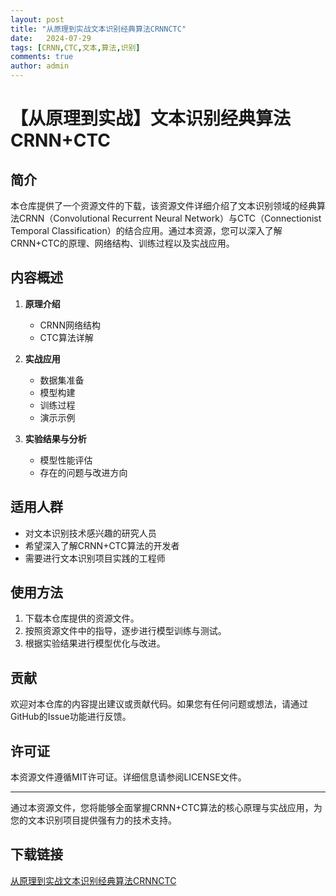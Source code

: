 ```yaml
---
layout: post
title: "从原理到实战文本识别经典算法CRNNCTC"
date:   2024-07-29
tags: [CRNN,CTC,文本,算法,识别]
comments: true
author: admin
---
```

# 【从原理到实战】文本识别经典算法CRNN+CTC

## 简介

本仓库提供了一个资源文件的下载，该资源文件详细介绍了文本识别领域的经典算法CRNN（Convolutional Recurrent Neural Network）与CTC（Connectionist Temporal Classification）的结合应用。通过本资源，您可以深入了解CRNN+CTC的原理、网络结构、训练过程以及实战应用。

## 内容概述

1. **原理介绍**
   - CRNN网络结构
   - CTC算法详解

2. **实战应用**
   - 数据集准备
   - 模型构建
   - 训练过程
   - 演示示例

3. **实验结果与分析**
   - 模型性能评估
   - 存在的问题与改进方向

## 适用人群

- 对文本识别技术感兴趣的研究人员
- 希望深入了解CRNN+CTC算法的开发者
- 需要进行文本识别项目实践的工程师

## 使用方法

1. 下载本仓库提供的资源文件。
2. 按照资源文件中的指导，逐步进行模型训练与测试。
3. 根据实验结果进行模型优化与改进。

## 贡献

欢迎对本仓库的内容提出建议或贡献代码。如果您有任何问题或想法，请通过GitHub的Issue功能进行反馈。

## 许可证

本资源文件遵循MIT许可证。详细信息请参阅LICENSE文件。

---

通过本资源文件，您将能够全面掌握CRNN+CTC算法的核心原理与实战应用，为您的文本识别项目提供强有力的技术支持。

## 下载链接

[从原理到实战文本识别经典算法CRNNCTC](https://pan.quark.cn/s/c6765d1a2fe6)